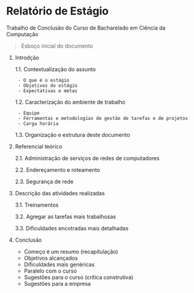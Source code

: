 # Relatório de Estágio

Trabalho de Conclusão do Curso de Bacharelado em Ciência da Computação

> Esboço inicial do documento

1. Introdção

    1.1. Contextualização do assunto
        
        - O que é o estágio
        - Objetivos do estágio
        - Expectativas e metas
    
    1.2. Caracterização do ambiente de trabalho
       
        - Equipe
        - Ferramentas e metodologias de gestão de tarefas e de projetos
        - Carga horária

    1.3. Organização e estrutura deste documento

2. Referencial teórico

    2.1. Administração de serviços de redes de computadores

    2.2. Endereçamento e roteamento 

    2.3. Segurança de rede

3. Descrição das atividades realizadas

    3.1. Treinamentos

    3.2. Agregar as tarefas mais trabalhosas

    3.3. Dificuldades encotradas mais detalhadas

4. Conclusão
    
    - Começo é um resumo (recapitulação)
    - Objetivos alcançados
    - Dificuldades mais genéricas
    - Paralelo com o curso
    - Sugestões para o curso (crítica construtiva)
    - Sugestões para a empresa
